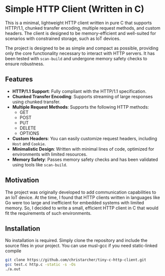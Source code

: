 # Simple HTTP Client (Written in C)

This is a minimal, lightweight HTTP client written in pure C that supports HTTP/1.1, chunked transfer encoding, multiple request methods, and custom headers. The client is designed to be memory-efficient and well-suited for scenarios with constrained storage, such as IoT devices.

The project is designed to be as simple and compact as possible, providing only the core functionality necessary to interact with HTTP servers. It has been tested with `scan-build` and undergone memory safety checks to ensure robustness.

## Features

- **HTTP/1.1 Support**: Fully compliant with the HTTP/1.1 specification.
- **Chunked Transfer Encoding**: Supports streaming of large responses using chunked transfer.
- **Multiple Request Methods**: Supports the following HTTP methods:
  - GET
  - POST
  - PUT
  - DELETE
  - OPTIONS
- **Custom Headers**: You can easily customize request headers, including `Host` and `Cookie`.
- **Minimalistic Design**: Written with minimal lines of code, optimized for environments with limited resources.
- **Memory Safety**: Passes memory safety checks and has been validated using tools like `scan-build`.

## Motivation

The project was originally developed to add communication capabilities to an IoT device. At the time, I found that HTTP clients written in languages like Go were too large and inefficient for embedded systems with limited memory. So, I decided to write a small, efficient HTTP client in C that would fit the requirements of such environments.

## Installation

No installation is required. Simply clone the repository and include the source files in your project.
You can use musl-gcc if you need static-linked compile

```bash
git clone https://github.com/christarcher/tiny-c-http-client.git
gcc test.c http.c -static -s -Os
./a.out
